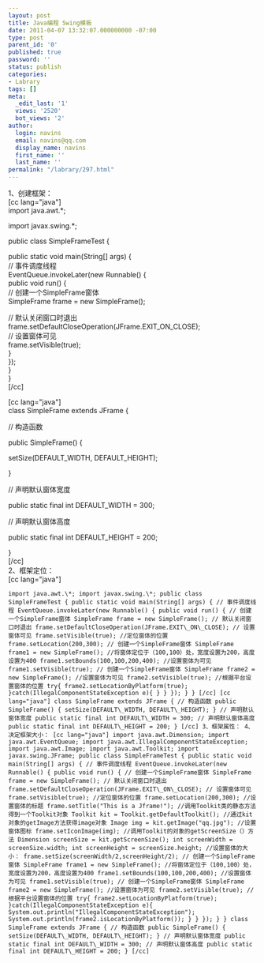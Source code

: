 ```yaml
---
layout: post
title: Java编程 Swing模板
date: 2011-04-07 13:32:07.000000000 -07:00
type: post
parent_id: '0'
published: true
password: ''
status: publish
categories:
- Labrary
tags: []
meta:
  _edit_last: '1'
  views: '2520'
  bot_views: '2'
author:
  login: navins
  email: navins@qq.com
  display_name: navins
  first_name: ''
  last_name: ''
permalink: "/labrary/297.html"
---
```

1、创建框架：  
[cc lang="java"]  
import java.awt.\*;

import javax.swing.\*;

public class SimpleFrameTest {

public static void main(String[] args) {  
 // 事件调度线程  
 EventQueue.invokeLater(new Runnable() {  
 public void run() {  
 // 创建一个SimpleFrame窗体  
 SimpleFrame frame = new SimpleFrame();

// 默认关闭窗口时退出  
frame.setDefaultCloseOperation(JFrame.EXIT\_ON\_CLOSE);  
 // 设置窗体可见  
 frame.setVisible(true);  
 }  
 });  
 }  
}  
[/cc]  
<!--more-->

[cc lang="java"]  
class SimpleFrame extends JFrame {

// 构造函数

public SimpleFrame() {

setSize(DEFAULT\_WIDTH, DEFAULT\_HEIGHT);

}

// 声明默认窗体宽度

public static final int DEFAULT\_WIDTH = 300;

// 声明默认窗体高度

public static final int DEFAULT\_HEIGHT = 200;

}  
[/cc]  
2、框架定位：  
[cc lang="java"]

```
import java.awt.\*; import javax.swing.\*; public class SimpleFrameTest { public static void main(String[] args) { // 事件调度线程 EventQueue.invokeLater(new Runnable() { public void run() { // 创建一个SimpleFrame窗体 SimpleFrame frame = new SimpleFrame(); // 默认关闭窗口时退出 frame.setDefaultCloseOperation(JFrame.EXIT\_ON\_CLOSE); // 设置窗体可见 frame.setVisible(true); //定位窗体的位置 frame.setLocation(200,300); // 创建一个SimpleFrame窗体 SimpleFrame frame1 = new SimpleFrame(); //将窗体定位于（100,100）处，宽度设置为200，高度设置为400 frame1.setBounds(100,100,200,400); //设置窗体为可见 frame1.setVisible(true); // 创建一个SimpleFrame窗体 SimpleFrame frame2 = new SimpleFrame(); //设置窗体为可见 frame2.setVisible(true); //根据平台设置窗体的位置 try{ frame2.setLocationByPlatform(true); }catch(IllegalComponentStateException e){ } } }); } } [/cc] [cc lang="java"] class SimpleFrame extends JFrame { // 构造函数 public SimpleFrame() { setSize(DEFAULT\_WIDTH, DEFAULT\_HEIGHT); } // 声明默认窗体宽度 public static final int DEFAULT\_WIDTH = 300; // 声明默认窗体高度 public static final int DEFAULT\_HEIGHT = 200; } [/cc] 3、框架属性： 4、决定框架大小： [cc lang="java"] import java.awt.Dimension; import java.awt.EventQueue; import java.awt.IllegalComponentStateException; import java.awt.Image; import java.awt.Toolkit; import javax.swing.JFrame; public class SimpleFrameTest { public static void main(String[] args) { // 事件调度线程 EventQueue.invokeLater(new Runnable() { public void run() { // 创建一个SimpleFrame窗体 SimpleFrame frame = new SimpleFrame(); // 默认关闭窗口时退出 frame.setDefaultCloseOperation(JFrame.EXIT\_ON\_CLOSE); // 设置窗体可见 frame.setVisible(true); //定位窗体的位置 frame.setLocation(200,300); //设置窗体的标题 frame.setTitle("This is a Jframe!"); //调用Toolkit类的静态方法得到一个Toolkit对象 Toolkit kit = Toolkit.getDefaultToolkit(); //通过kit对象的getImage方法获得image对象 Image img = kit.getImage("qq.jpg"); //设置窗体图标 frame.setIconImage(img); //调用Toolkit的对象的getScreenSize（）方法 Dimension screenSize = kit.getScreenSize(); int screenWidth = screenSize.width; int screenHeight = screenSize.height; //设置窗体的大小： frame.setSize(screenWidth/2,screenHeight/2); // 创建一个SimpleFrame窗体 SimpleFrame frame1 = new SimpleFrame(); //将窗体定位于（100,100）处，宽度设置为200，高度设置为400 frame1.setBounds(100,100,200,400); //设置窗体为可见 frame1.setVisible(true); // 创建一个SimpleFrame窗体 SimpleFrame frame2 = new SimpleFrame(); //设置窗体为可见 frame2.setVisible(true); //根据平台设置窗体的位置 try{ frame2.setLocationByPlatform(true); }catch(IllegalComponentStateException e){ System.out.println("IllegalComponentStateException"); System.out.println(frame2.isLocationByPlatform()); } } }); } } class SimpleFrame extends JFrame { // 构造函数 public SimpleFrame() { setSize(DEFAULT\_WIDTH, DEFAULT\_HEIGHT); } // 声明默认窗体宽度 public static final int DEFAULT\_WIDTH = 300; // 声明默认窗体高度 public static final int DEFAULT\_HEIGHT = 200; } [/cc]
```
